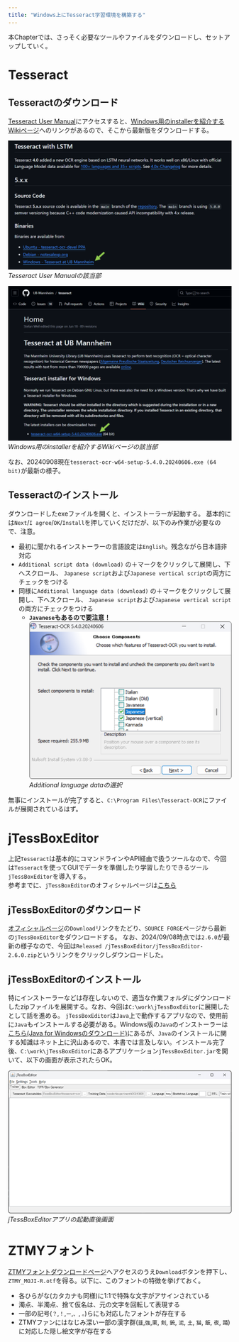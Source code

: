 ```yaml
---
title: "Windows上にTesseract学習環境を構築する"
---
```

本Chapterでは、さっそく必要なツールやファイルをダウンロードし、セットアップしていく。

# Tesseract
## Tesseractのダウンロード
[Tesseract User Manual](https://github.com/tesseract-ocr/tessdoc)にアクセスすると、[Windows用のinstallerを紹介するWikiページ](https://github.com/UB-Mannheim/tesseract/wiki)へのリンクがあるので、そこから最新版をダウンロードする。  

![](/images/20240907-tetunori-tesseract/02.png)
*Tesseract User Manualの該当部*

![](/images/20240907-tetunori-tesseract/03.png)
*Windows用のinstallerを紹介するWikiページの該当部*

なお、20240908現在`tesseract-ocr-w64-setup-5.4.0.20240606.exe (64 bit)`が最新の様子。

## Tesseractのインストール
ダウンロードしたexeファイルを開くと、インストーラーが起動する。
基本的には`Next`/`I agree`/`OK`/`Install`を押していくだけだが、以下のみ作業が必要なので、注意。
- 最初に聞かれるインストーラーの言語設定は`English`。残念ながら日本語非対応
- `Additional script data (download)` の＋マークをクリックして展開し、下へスクロール、 `Japanese script`および`Japanese vertical script`の両方にチェックをつける
- 同様に`Additional language data (download)` の＋マークをクリックして展開し、下へスクロール、 `Japanese script`および`Japanese vertical script`の両方にチェックをつける
  - **`Javanese`もあるので要注意！**
![](/images/20240907-tetunori-tesseract/04.png)
*Additional language dataの選択*

無事にインストールが完了すると、`C:\Program Files\Tesseract-OCR`にファイルが展開されているはず。

# jTessBoxEditor
上記`Tesseract`は基本的にコマンドラインやAPI経由で扱うツールなので、今回は`Tesseract`を使ってGUIでデータを準備したり学習したりできるツール`jTessBoxEditor`を導入する。  
参考までに、`jTessBoxEditor`のオフィシャルページは[こちら](https://vietocr.sourceforge.net/training.htm)

## jTessBoxEditorのダウンロード
[オフィシャルページ](https://vietocr.sourceforge.net/training.htm)の`Download`リンクをたどり、`SOURCE FORGE`ページから最新の`jTessBoxEditor`をダウンロードする。
なお、2024/09/08時点では`2.6.0`が最新の様子なので、今回は`Released /jTessBoxEditor/jTessBoxEditor-2.6.0.zip`というリンクをクリックしダウンロードした。

## jTessBoxEditorのインストール
特にインストーラーなどは存在しないので、適当な作業フォルダにダウンロードしたzipファイルを展開する。なお、今回は`C:\work\jTessBoxEditor`に展開したとして話を進める。
`jTessBoxEditor`は`Java`上で動作するアプリなので、使用前に`Java`もインストールする必要がある。Windows版の`Java`のインストーラーは[こちら(Java for Windowsのダウンロード)](https://www.java.com/ja/download/ie_manual.jsp)にあるが、`Java`のインストールに関する知識はネット上に沢山あるので、本書では言及しない。インストール完了後、`C:\work\jTessBoxEditor`にあるアプリケーション`jTessBoxEditor.jar`を開いて、以下の画面が表示されたらOK。

![](/images/20240907-tetunori-tesseract/05.png)
*jTessBoxEditorアプリの起動直後画面*

# ZTMYフォント
[ZTMYフォントダウンロードページ](https://zutomayo.net/font/)へアクセスのうえ`Download`ボタンを押下し、`ZTMY_MOJI-R.otf`を得る。以下に、このフォントの特徴を挙げておく。
- 各ひらがな(カタカナも同様)に1:1で特殊な文字がアサインされている
- 濁点、半濁点、捨て仮名は、元の文字を回転して表現する
- 一部の記号(`？`,`！`,`ー`,`、`, `。`)らにも対応したフォントが存在する
- ZTMYファンにはなじみ深い一部の漢字群(`韮`,`強`,`栗`, `剣`, `銃`, `泥`, `土`, `猫`, `飯`, `夜`, `踊`)に対応した隠し絵文字が存在する
